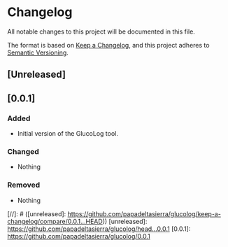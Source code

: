 # Changelog

All notable changes to this project will be documented in this file.

The format is based on [Keep a Changelog](https://keepachangelog.com/en/1.0.0/),
and this project adheres to [Semantic Versioning](https://semver.org/spec/v2.0.0.html).

## [Unreleased]

## [0.0.1]

### Added

- Initial version of the GlucoLog tool.

### Changed

- Nothing

### Removed

- Nothing

[//]: # ([unreleased]: https://github.com/papadeltasierra/glucolog/keep-a-changelog/compare/0.0.1...HEAD))
[unreleased]: https://github.com/papadeltasierra/glucolog/head...0.0.1
[0.0.1]: https://github.com/papadeltasierra/glucolog/0.0.1

[python]: <https://python.org>
[packaging]: <https://pythonpackaging.info/>
[git]: <https://git-scm.com/>
[github]: <https://github.com>
[github-actions]: <https://github.com/features/actions>
[ci]: <https://en.wikipedia.org/wiki/Continuous_integration>
